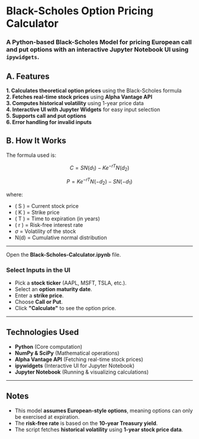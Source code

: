 # Black-Scholes Option Pricing Calculator
### A Python-based **Black-Scholes Model** for pricing European **call and put options** with an interactive **Jupyter Notebook UI** using `ipywidgets`.

## **A. Features**
**1. Calculates theoretical option prices** using the Black-Scholes formula  
**2. Fetches real-time stock prices** using **Alpha Vantage API**  
**3. Computes historical volatility** using 1-year price data  
**4. Interactive UI with Jupyter Widgets** for easy input selection  
**5. Supports call and put options**  
**6. Error handling for invalid inputs**  

## **B. How It Works**

The formula used is:

$$
C = S N(d_1) - K e^{-rT} N(d_2)
$$

$$
P = K e^{-rT} N(-d_2) - S N(-d_1)
$$

where:

- \( S \) = Current stock price  
- \( K \) = Strike price  
- \( T \) = Time to expiration (in years)  
- \( r \) = Risk-free interest rate  
- $\sigma$ = Volatility of the stock  
- N(d) = Cumulative normal distribution  

---

Open the **Black-Scholes-Calculator.ipynb** file.

### **Select Inputs in the UI**
- Pick a **stock ticker** (AAPL, MSFT, TSLA, etc.).
- Select an **option maturity date**.
- Enter a **strike price**.
- Choose **Call or Put**.
- Click **"Calculate"** to see the option price.

---

## **Technologies Used**
- **Python** (Core computation)
- **NumPy & SciPy** (Mathematical operations)
- **Alpha Vantage API** (Fetching real-time stock prices)
- **ipywidgets** (Interactive UI for Jupyter Notebook)
- **Jupyter Notebook** (Running & visualizing calculations)

---

## **Notes**
- This model **assumes European-style options**, meaning options can only be exercised at expiration.
- The **risk-free rate** is based on the **10-year Treasury yield**.
- The script fetches **historical volatility** using **1-year stock price data**.
